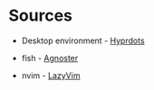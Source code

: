 # Sources
- Desktop environment - [Hyprdots](https://github.com/prasanthrangan/hyprdots)

- fish - [Agnoster](https://github.com/oh-my-fish/theme-agnoster)

- nvim - [LazyVim](https://github.com/LazyVim/LazyVim)
